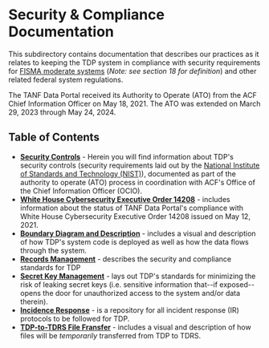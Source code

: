 # Security & Compliance Documentation

This subdirectory contains documentation that describes our practices as it relates to keeping the TDP system in compliance with security requirements for [FISMA moderate systems](https://csrc.nist.gov/CSRC/media/Projects/risk-management/documents/02-Categorize%20Step/NIST%20RMF%20Categorize%20Step-FAQs.pdf) (*Note: see section 18 for definition*) and other related federal system regulations. 

The TANF Data Portal received its Authority to Operate (ATO) from the ACF Chief Information Officer on May 18, 2021. The ATO was extended on March 29, 2023 through May 24, 2024.

## Table of Contents
* **[Security Controls](./Security-Controls)** - Herein you will find information about TDP's security controls (security requirements laid out by the [National Institute of Standards and Technology (NIST)](https://www.nist.gov/)), documented as part of the authority to operate (ATO) process in coordination with ACF's Office of the Chief Information Officer (OCIO).
* **[White House Cybersecurity Executive Order 14208](./WH_CybersecurityEO.md)** - includes information about the status of TANF Data Portal's compliance with White House Cybersecurity Executive Order 14208 issued on May 12, 2021.
* **[Boundary Diagram and Description](./boundary-diagram.md)** - includes a visual and description of how TDP's system code is deployed as well as how the data flows through the system. 
* **[Records Management](./records-management.md)** - describes the security and compliance standards for TDP
* **[Secret Key Management](./Incidence-Response/Secret-Key-Mgmt.md)** - lays out TDP's standards for minimizing the risk of leaking secret keys (i.e. sensitive information that--if exposed--opens the door for unauthorized access to the system and/or data therein).
* **[Incidence Response](./Incidence-Response/)** - is a repository for all incident response (IR) protocols to be followed for TDP. 
* **[TDP-to-TDRS File Fransfer](./File-Transfer-TDRS/)** - includes a visual and description of how files will be _temporarily_ transferred from TDP to TDRS. 

